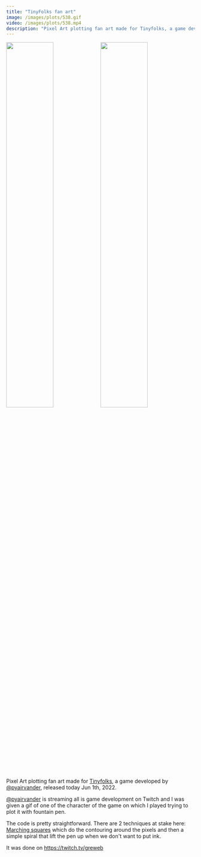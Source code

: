 ```yaml
---
title: "TinyFolks fan art"
image: /images/plots/538.gif
video: /images/plots/538.mp4
description: "Pixel Art plotting fan art made for Tinyfolks, a game developed by @pyairvander, released today Jun 1th, 2022."
---
```


<img src="/images/plots/538w.gif" width="50%"/><img src="/images/plots/538b.gif" width="50%"/>

Pixel Art plotting fan art made for [Tinyfolks](https://store.steampowered.com/app/1909420/Ti), a game developed by [@pyairvander](https://www.twitch.tv/pyairvander), released today Jun 1th, 2022.

[@pyairvander](https://www.twitch.tv/pyairvander) is streaming all is game development on Twitch and I was given a gif of one of the character of the game on which I played trying to plot it with fountain pen.

The code is pretty straightforward. There are 2 techniques at stake here: [Marching squares](https://en.wikipedia.org/wiki/Marching_squares) which do the contouring around the pixels and then a simple spiral that lift the pen up when we don't want to put ink.

It was done on https://twitch.tv/greweb
